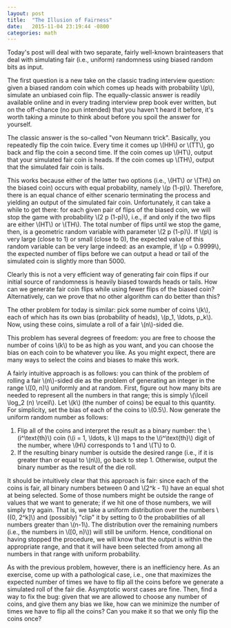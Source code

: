 ```yaml
---
layout: post
title:  "The Illusion of Fairness"
date:   2015-11-04 23:19:44 -0800
categories: math
---
```


Today's post will deal with two separate, fairly well-known brainteasers that
deal with simulating fair (i.e., uniform) randomness using biased random bits
as input.

The first question is a new take on the classic trading interview question:
given a biased random coin which comes up heads with probability \\(p\\),
simulate an unbiased coin flip. The equally-classic answer is readily available
online and in every trading interview prep book ever written, but on the
off-chance (no pun intended) that you haven't heard it before, it's worth
taking a minute to think about before you spoil the answer for yourself.

The classic answer is the so-called "von Neumann trick". Basically, you
repeatedly flip the coin twice. Every time it comes up \\(HH\\) or \\(TT\\), go
back and flip the coin a second time. If the coin comes up \\(HT\\), output
that your simulated fair coin is heads. If the coin comes up \\(TH\\), output
that the simulated fair coin is tails.

This works because either of the latter two options (i.e., \\(HT\\) or \\(TH\\)
on the biased coin) occurs with equal probability, namely \\(p (1-p)\\).
Therefore, there is an equal chance of either scenario terminating the process
and yielding an output of the simulated fair coin. Unfortunately, it can take a
while to get there: for each given pair of flips of the biased coin, we will
stop the game with probability \\(2 p (1-p)\\), i.e., if and only if the
two flips are either \\(HT\\) or \\(TH\\). The total number of flips until
we stop the game, then, is a geometric random variable with parameter
\\(2 p (1-p)\\). If \\(p\\) is very large (close to 1) or small (close to 0),
the expected value of this random variable can be very large indeed:
as an example, if \\(p = 0.9999\\), the expected number of flips before we
can output a head or tail of the simulated coin is slightly more than 5000.

Clearly this is not a very efficient way of generating fair coin flips if
our initial source of randomness is heavily biased towards heads or tails.
How can we generate fair coin flips while using fewer flips of the biased
coin? Alternatively, can we prove that no other algorithm can do better
than this?

The other problem for today is similar: pick some number of coins \\(k\\),
each of which has its own bias (probability of heads), \\(p_1, \ldots, p_k\\).
Now, using these coins, simulate a roll of a fair \\(n\\)-sided die.


This problem has several degrees of freedom: you are free to choose the number
of coins \\(k\\) to be as high as you want, and you can choose the bias on each
coin to be whatever you like. As you might expect, there are many ways to select
the coins and biases to make this work.

A fairly intuitive approach is as follows: you can think of the problem of
rolling a fair \\(n\\)-sided die as the problem of generating an integer in the
range \\([0, n)\\) uniformly and at random.  First, figure out how many bits
are needed to represent all the numbers in that range; this is simply \\(\lceil
\log_2 (n) \rceil\\). Let \\(k\\) (the number of coins) be equal to this
quantity. For simplicity, set the bias of each of the coins to \\(0.5\\).
Now generate the uniform random number as follows:

  1. Flip all of the coins and interpret the result as a binary number:
     the \\(i^\text{th}\\) coin (\\(i = 1, \ldots, k \\))
     maps to the \\(i^\text{th}\\) digit of the number, where \\(H\\) corresponds
     to 1 and \\(T\\) to 0.
  2. If the resulting binary number is outside the desired range (i.e., if it is
     greater than or equal to \\(n\\)), go back to step 1. Otherwise, output the
     binary number as the result of the die roll.

It should be intuitively clear that this approach is fair: since each of the
coins is fair, all binary numbers between 0 and \\(2^k - 1\\) have an equal
shot at being selected. Some of those numbers might be outside the range of
values that we want to generate; if we hit one of those numbers, we will simply
try again. That is, we take a uniform distribution over the numbers \\((0,
2^k]\\) and (possibly) "clip" it by setting to 0 the probabilities of all
numbers greater than \\(n-1\\).  The distribution over the remaining numbers
(i.e., the numbers in \\([0, n)\\)) will still be uniform. Hence, conditional on
having stopped the procedure, we will know that the output is within the
appropriate range, and that it will have been selected from among all numbers
in that range with uniform probability.

As with the previous problem, however, there is an inefficiency here. As an
exercise, come up with a pathological case, i.e., one that maximizes the
expected number of times we have to flip all the coins before we generate a
simulated roll of the fair die.  Asymptotic worst cases are fine. Then, find a
way to fix the bug: given that we are allowed to choose any number of coins,
and give them any bias we like, how can we minimize the number of times we
have to flip all the coins? Can you make it so that we only flip the coins once?

